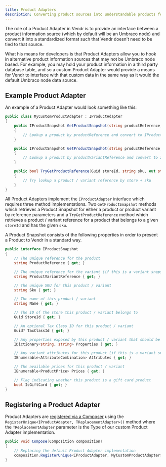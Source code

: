 ```yaml
---
title: Product Adapters
description: Converting product sources into understandable products for Vendr, the eCommerce solution for Umbraco v8+
---
```


The role of a Product Adapter in Vendr is to provide an interface between a product information source (which by default will be an Umbraco node) and convert it into a standardized format such that Vendr doesn't need to be tied to that source.

What his means for developers is that Product Adapters allow you to hook in alternative product information sources that may not be Umbraco node based. For example, you may hold your product information in a third party database table, and so a custom Product Adapter would provide a means for Vendr to interface with that custom data in the same way as it would the default Umbraco node data source.

## Example Product Adapter

An example of a Product Adapter would look something like this:

````csharp
public class MyCustomProductAdapter : IProductAdapter
{
    public IProductSnapshot GetProductSnapshot(string productReference, string languageIsoCode)
    {
        // Lookup a product by productReference and convert to IProductSnapshot
    }

    public IProductSnapshot GetProductSnapshot(string productReference, string productVariantReference, string languageIsoCode)
    {
        // Lookup a product by productVariantReference and convert to IProductSnapshot
    }

    public bool TryGetProductReference(Guid storeId, string sku, out string productReference, out string productVariantReference)
    {
        // Try lookup a product / variant reference by store + sku
    }
}

````

All Product Adapters implement the `IProductAdapter` interface which requires three method implementations. Two `GetProductSnapshot` methods which retrieves a Product Snapshot for either a product or product variant by reference parameters and a `TryGetProductReference` method which retrieves a product / variant reference for a product that belongs to a given `storeId` and has the given `sku`.

A Product Snapshot consists of the following properties in order to present a Product to Vendr in a standard way. 


````csharp
public interface IProductSnapshot
{
    // The unique reference for the product
    string ProductReference { get; }

    // The unique reference for the variant (if this is a variant snapshot)
    string ProductVariantReference { get; }

    // The unique SKU for this product / variant
    string Sku { get; }

    // The name of this product / variant
    string Name { get; }

    // The ID of the store this product / variant belongs to
    Guid StoreId { get; }

    // An optional Tax Class ID for this product / variant
    Guid? TaxClassId { get; }

    // Any properties exposed by this product / variant that should be copied to the orderline
    IDictionary<string, string> Properties { get; }

    // Any variant attributes for this product (if this is a variant snapshot)
    IEnumerable<AttributeCombination> Attributes { get; }

    // The available prices for this product / variant
    IEnumerable<ProductPrice> Prices { get; }

    // Flag indicating whether this product is a gift card product
    bool IsGiftCard { get; }
}

````

## Registering a Product Adapter

Product Adapters are [registered via a Composer](../dependency-injection/#registering-dependencies) using the `RegisterUnique<IProductAdapter, TReplacementAdapter>()` method where the `TReplacementAdapter` parameter is the Type of our custom Product Adapter implementation.

````csharp
public void Compose(Composition composition)
{
    // Replacing the default Product Adapter implementation
    composition.RegisterUnique<IProductAdapter, MyCustomProductAdapter>();
}
````